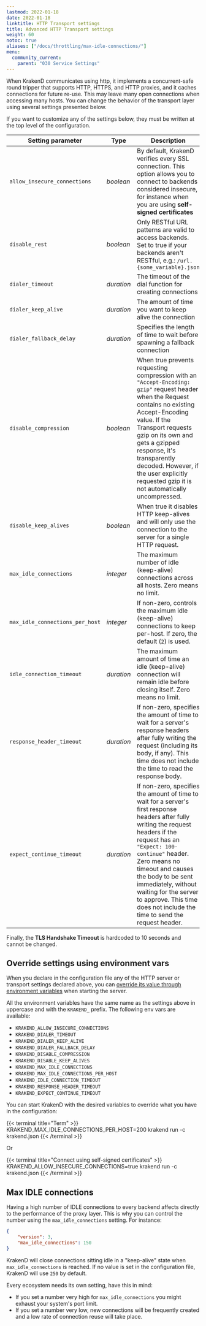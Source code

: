 ```yaml
---
lastmod: 2022-01-18
date: 2022-01-18
linktitle: HTTP Transport settings
title: Advanced HTTP Transport settings
weight: 60
notoc: true
aliases: ["/docs/throttling/max-idle-connections/"]
menu:
  community_current:
    parent: "030 Service Settings"
---
```

When KrakenD communicates using http, it implements a concurrent-safe round tripper that supports HTTP, HTTPS, and HTTP proxies, and it caches connections for future re-use. This may leave many open connections when accessing many hosts. You can change the behavior of the transport layer using several settings presented below.

If you want to customize any of the settings below, they must be written at the top level of the configuration.

| Setting parameter | Type | Description |
|-------------------|---------------|-------------|
| `allow_insecure_connections` | *boolean* | By default, KrakenD verifies every SSL connection. This option allows you to connect to backends considered insecure, for instance when you are using **self-signed certificates** |
| `disable_rest` | *boolean* | Only RESTful URL patterns are valid to access backends. Set to true if your backends aren't RESTful, e.g.: `/url.{some_variable}.json` |
| `dialer_timeout` | *duration* | The timeout of the dial function for creating connections |
| `dialer_keep_alive` | *duration* | The amount of time you want to keep alive the connection |
| `dialer_fallback_delay` | *duration* |  Specifies the length of time to wait before spawning a fallback connection |
| `disable_compression` | *boolean* | When true prevents requesting compression with an `"Accept-Encoding: gzip"` request header when the Request contains no existing Accept-Encoding value. If the Transport requests gzip on its own and gets a gzipped response, it's transparently decoded. However, if the user explicitly requested gzip it is not automatically uncompressed. |
| `disable_keep_alives` | *boolean* | When true it disables HTTP keep-alives and will only use the connection to the server for a single HTTP request.|
| `max_idle_connections` | *integer* | The maximum number of idle (keep-alive) connections across all hosts. Zero means no limit. |
| `max_idle_connections_per_host` | *integer* | If non-zero, controls the maximum idle (keep-alive) connections to keep per-host. If zero, the default (`2`) is used. |
| `idle_connection_timeout` | *duration* | The maximum amount of time an idle (keep-alive) connection will remain idle before closing itself. Zero means no limit. |
| `response_header_timeout` | *duration* | If non-zero, specifies the amount of time to wait for a server's response headers after fully writing the request (including its body, if any). This time does not include the time to read the response body.|
| `expect_continue_timeout` | *duration* | If non-zero, specifies the amount of time to wait for a server's first response headers after fully writing the request headers if the request has an `"Expect: 100-continue"` header. Zero means no timeout and causes the body to be sent immediately, without waiting for the server to approve. This time does not include the time to send the request header.|

Finally, the **TLS Handshake Timeout** is hardcoded to 10 seconds and cannot be changed.


## Override settings using environment vars
When you declare in the configuration file any of the HTTP server or transport settings declared above, you can [override its value through environment variables](/docs/configuration/environment-vars/) when starting the server.

All the environment variables have the same name as the settings above in uppercase and with the `KRAKEND_` prefix. The following env vars are available:

- `KRAKEND_ALLOW_INSECURE_CONNECTIONS`
- `KRAKEND_DIALER_TIMEOUT`
- `KRAKEND_DIALER_KEEP_ALIVE`
- `KRAKEND_DIALER_FALLBACK_DELAY`
- `KRAKEND_DISABLE_COMPRESSION`
- `KRAKEND_DISABLE_KEEP_ALIVES`
- `KRAKEND_MAX_IDLE_CONNECTIONS`
- `KRAKEND_MAX_IDLE_CONNECTIONS_PER_HOST`
- `KRAKEND_IDLE_CONNECTION_TIMEOUT`
- `KRAKEND_RESPONSE_HEADER_TIMEOUT`
- `KRAKEND_EXPECT_CONTINUE_TIMEOUT`


You can start KrakenD with the desired variables to override what you have in the configuration:

{{< terminal title="Term" >}}
KRAKEND_MAX_IDLE_CONNECTIONS_PER_HOST=200 krakend run -c krakend.json
{{< /terminal >}}

Or

{{< terminal title="Connect using self-signed certificates" >}}
KRAKEND_ALLOW_INSECURE_CONNECTIONS=true krakend run -c krakend.json
{{< /terminal >}}


## Max IDLE connections
Having a high number of IDLE connections to every backend affects directly to the performance of the proxy layer. This is why you can control the number using the `max_idle_connections` setting. For instance:

```json
{
	"version": 3,
	"max_idle_connections": 150
}
```


KrakenD will close connections sitting idle in a "keep-alive" state when `max_idle_connections` is reached. If no value is set in the configuration file, KrakenD will use `250` by default.

Every ecosystem needs its own setting, have this in mind:

- If you set a number very high for `max_idle_connections` you might exhaust your system's port limit.
- If you set a number very low, new connections will be frequently created and a low rate of connection reuse will take place.
